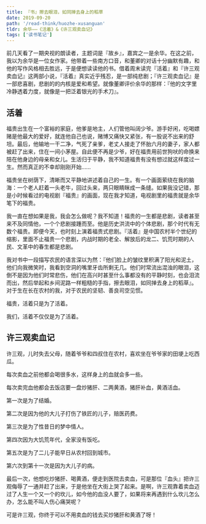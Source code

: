 ```yaml
---
title: 『书』擦去眼泪，如同掸去身上的稻草
date: 2019-09-20
path: '/read-think/huozhe-xusanguan'
tldr: 余华——《活着》&《许三观卖血记》
tags: ['读书笔记']
---
```


前几天看了一期央视的朗读者，主题词是『故乡』，嘉宾之一是余华。在这之前，我以为余华是一位女作家。他带着一些南方口音，和董卿的对话十分幽默有趣，和他的写作风格相去胜远，于是便想读读他的书。借着周末读完『活着』和『许三观卖血记』这两部小说，『活着』真实近乎残忍，是一部纯悲剧；『许三观卖血记』是一部悲喜剧，悲剧的的内核是爱和希望。就像董卿评价余华的那样：『他的文字里冷静透着力度，就像是一把泛着银光的手术刀』。

## 活着

福贵出生在一个富裕的家庭，他爹是地主，人们管他叫阔少爷。游手好闲，吃喝嫖赌是他最大的爱好，就连他自己也说，赌博又痛快又紧张，有一股说不出来的舒坦。最后，他输地一干二净，气死了亲爹，老丈人接走了怀胎六月的妻子，家人都被赶了出来，住在一间小茅屋。自此便不再是少爷，好在福贵用前世狗吠的命换来陪在他身边的母亲和女儿。生活归于平静，我不知道福贵有没有想过就这样度过一生。然而真正的不幸却刚刚开始……

福贵坐在树荫下，清晰而又平静地讲述着自己的一生。有一个画面萦绕在我的脑海：一个老人赶着一头老牛，回过头来，两只眼睛眯成一条缝。如果我没记错，那是小时候看过的电视剧『福贵』的画面，现在我才知道，电视剧里的福贵就是余华笔下的福贵。

我一直在想如果是我，我会怎么做呢？我不知道！福贵的一生都是悲剧，读者甚至来不及同情他，一个个悲剧接踵而至。他是历史洪流中的个体悲剧，那个时代有无数个福贵。即便今天，也时刻上演着福贵式悲剧。『活着』是中国农村半个世纪的缩影，里面不止福贵一个悲剧，内战时期的老全、解放后的龙二、饥荒时期的人民、文革中的春生都是悲剧。

我对书中一段描写农民的语言深以为然：『他们脸上的皱纹里积满了阳光和泥土，他们向我微笑时，我看到空洞的嘴里牙齿所剩无几。他们时常流出混浊的眼泪，这倒不是因为他们时常悲伤，他们在高兴时甚至什么事都没有的平静时刻，也会泪流而出，然后举起和乡间泥路一样粗糙的手指，擦去眼泪，如同掸去身上的稻草』。对于生在长在农村的我，对于农民的坚韧、善良司空见惯。

福贵，活着只是为了活着。

我们，活着不仅仅是为了活着。

## 许三观卖血记

许三观，儿时失去父母，随着爷爷和四叔住在农村，喜欢坐在爷爷家的田埂上吃西瓜。

每次卖血之前他都会喝很多水，这样身上的血就会多一些。

每次卖完血他都会去饭店要一盘炒猪肝、二两黄酒，猪肝补血，黄酒活血。

第一次是为了结婚。

第二次是因为他的大儿子打伤了铁匠的儿子，赔医药费。

第三次是为了性昔日的梦中情人。

第四次因为大饥荒年代，全家没有饭吃。

第五次是为了二儿子能早日从农村回到城市。

第六次到第十一次是因为大儿子的病。

最后一次，他想吃炒猪肝、喝黄酒，便走到医院去卖血，可是那位『血头』把许三观侮辱了一通并赶了出来，于是他坐在大街上哭了起来。是啊，许三观靠着卖血迈过了人生一个又一个的坎儿，如今他的血没人要了，如果将来再遇到什么坎儿怎么办，怎么能不叫人伤心痛哭呢？

可是许三观，你终于可以不用卖血的钱去买炒猪肝和黄酒了呀！

